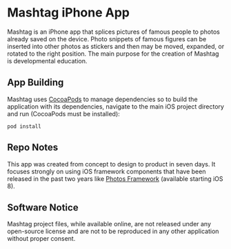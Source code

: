 # Mashtag iPhone App

Mashtag is an iPhone app that splices pictures of famous people to photos already saved on the device. Photo snippets of famous figures can be inserted into other photos as stickers and then may be moved, expanded, or rotated to the right position. The main purpose for the creation of Mashtag is developmental education.

## App Building

Mashtag uses [CocoaPods](https://cocoapods.org/) to manage dependencies so to build the application with its dependencies, navigate to the main iOS project directory and run (CocoaPods must be installed):
```
pod install
```

## Repo Notes

This app was created from concept to design to product in seven days. It focuses strongly on using iOS framework components that have been released in the past two years like [Photos Framework](https://developer.apple.com/library/ios/documentation/Photos/Reference/Photos_Framework/index.html#//apple_ref/doc/uid/TP40014408) (available starting iOS 8).

## Software Notice

Mashtag project files, while available online, are not released under any open-source license and are not to be reproduced in any other application without proper consent.